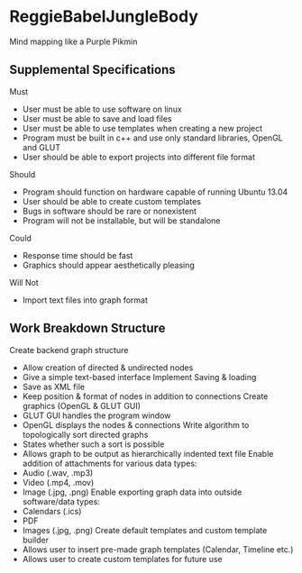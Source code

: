 ReggieBabelJungleBody
=====================

Mind mapping like a Purple Pikmin

Supplemental Specifications
---------------------------

Must
- User must be able to use software on linux
- User must be able to save and load files
- User must be able to use templates when creating a new project
- Program must be built in c++ and use only standard libraries, OpenGL and GLUT
- User should be able to export projects into different file format

Should
- Program should function on hardware capable of running Ubuntu 13.04
- User should be able to create custom templates
- Bugs in software should be rare or nonexistent
- Program will not be installable, but will be standalone

Could
- Response time should be fast
- Graphics should appear aesthetically pleasing

Will Not
- Import text files into graph format


Work Breakdown Structure
------------------------
Create backend graph structure
- Allow creation of directed & undirected nodes
- Give a simple text-based interface
Implement Saving & loading
- Save as XML file
- Keep position & format of nodes in addition to connections
Create  graphics (OpenGL & GLUT GUI)
- GLUT GUI handles the program window
- OpenGL displays the nodes & connections
Write algorithm to topologically sort directed graphs
- States whether such a sort is possible
- Allows graph to be output as hierarchically indented text file
Enable addition of attachments for various data types:
- Audio (.wav, .mp3)
- Video (.mp4, .mov)
- Image (.jpg, .png)
Enable exporting graph data into outside software/data types:
- Calendars (.ics)
- PDF
- Images (.jpg, .png)
Create default templates and custom template builder
- Allows user to insert pre-made graph templates (Calendar, Timeline etc.)
- Allows user to create custom templates for future use
